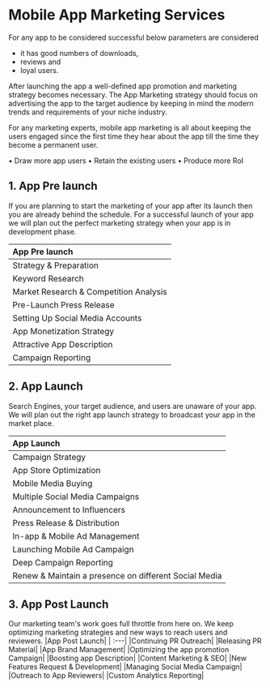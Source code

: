 # Mobile App Marketing Services

For any app to be considered successful below parameters are considered 
- it has good numbers of downloads, 
- reviews and 
- loyal users. 

After launching the app a well-defined app promotion and marketing strategy becomes necessary. 
The App Marketing strategy should focus on advertising the app to the target audience by keeping in mind the modern trends and requirements of your niche industry.

For any marketing experts, mobile app marketing is all about keeping the users engaged since the first time they hear about the app till the time they become a permanent user.

• Draw more app users
• Retain the existing users
• Produce more RoI

## 1. App Pre launch

If you are planning to start the marketing of your app after its launch then you are already behind the schedule. For a successful launch of your app we will plan out the perfect marketing strategy when your app is in development phase.

|App Pre launch | 
| :---|
|Strategy & Preparation|
|Keyword Research|
|Market Research & Competition Analysis|
|Pre-Launch Press Release|
|Setting Up Social Media Accounts|
|App Monetization Strategy|
|Attractive App Description|
|Campaign Reporting|

## 2. App Launch
Search Engines, your target audience, and users are unaware of your app. We will plan out the right app launch strategy to broadcast your app in the market place.

|App Launch|
| :---|
|Campaign Strategy|
|App Store Optimization|
|Mobile Media Buying|
|Multiple Social Media Campaigns|
|Announcement to Influencers|
|Press Release & Distribution|
|In-app & Mobile Ad Management|
|Launching Mobile Ad Campaign|
|Deep Campaign Reporting|
|Renew & Maintain a presence on different Social Media|

## 3. App Post Launch
Our marketing team's work goes full throttle from here on. We keep optimizing marketing strategies and new ways to reach users and reviewers.
|App Post Launch|
| :---|
|Continuing PR Outreach|
|Releasing PR Material|
|App Brand Management|
|Optimizing the app promotion Campaign|
|Boosting app Description|
|Content Marketing & SEO|
|New Features Request & Development|
|Managing Social Media Campaign|
|Outreach to App Reviewers|
|Custom Analytics Reporting|

